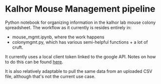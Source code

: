 # Kalhor Mouse Management pipeline
Python notebook for organizing information in the kalhor lab mouse colony spreadsheet.
The workflow as it currently is resides entirely in:

- mouse_mgmt.ipynb, where the work happens
- colonymgmt.py, which has various semi-helpful functions + a lot of cruft.

It currently uses a local client token linked to the google API. Notes on how to do this can be found [here](https://github.com/kathleenleeper/code-config-snippets/blob/main/google-auth-python.md).

It is also relatively adaptable to pull the same data from an uploaded CSV file, although that's not the current use case.
